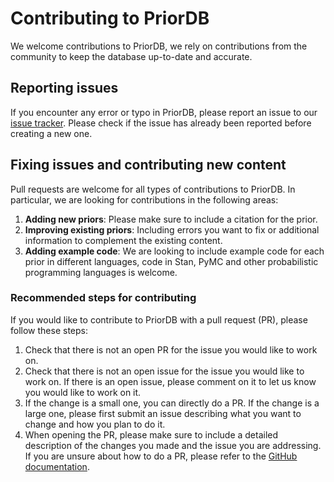 # Contributing to PriorDB

We welcome contributions to PriorDB, we rely on contributions from the community to keep the database up-to-date and accurate. 

## Reporting issues

If you encounter any error or typo in PriorDB, please report an issue to our [issue tracker](https://github.com/n-kall/PriorDB/issues). Please check if the issue has already been reported before creating a new one. 

## Fixing issues and contributing new content

Pull requests are welcome for all types of contributions to PriorDB. In particular, we are looking for contributions in the following areas:

1. **Adding new priors**: Please make sure to include a citation for the prior.
2. **Improving existing priors**: Including errors you want to fix or additional information to complement the existing content.
3. **Adding example code**: We are looking to include example code for each prior in different languages, code in Stan, PyMC and other probabilistic programming languages is welcome.

### Recommended steps for contributing

If you would like to contribute to PriorDB with a pull request (PR), please follow these steps:

1. Check that there is not an open PR for the issue you would like to work on. 
2. Check that there is not an open issue for the issue you would like to work on. If there is an open issue, please comment on it to let us know you would like to work on it.
3. If the change is a small one, you can directly do a PR. If the change is a large one, please first submit an issue describing what you want to change and how you plan to do it.
4. When opening the PR, please make sure to include a detailed description of the changes you made and the issue you are addressing. If you are unsure about how to do a PR, please refer to the [GitHub documentation](https://docs.github.com/en/github/collaborating-with-issues-and-pull-requests/creating-a-pull-request). 